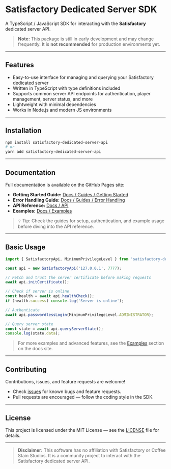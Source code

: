 # Satisfactory Dedicated Server SDK

A TypeScript / JavaScript SDK for interacting with the **Satisfactory** dedicated server API.

> **Note:** This package is still in early development and may change frequently. It is **not recommended** for production environments yet.

---

## Features

- Easy-to-use interface for managing and querying your Satisfactory dedicated server
- Written in TypeScript with type definitions included
- Supports common server API endpoints for authentication, player management, server status, and more
- Lightweight with minimal dependencies
- Works in Node.js and modern JS environments

---

## Installation

```bash
npm install satisfactory-dedicated-server-api
# or
yarn add satisfactory-dedicated-server-api
````

---

## Documentation

Full documentation is available on the GitHub Pages site:

* **Getting Started Guide:** [Docs / Guides / Getting Started](https://programmer-timmy.github.io/satisfactory-dedicated-server-sdk/docs/guides/getting-started)
* **Error Handling Guide:** [Docs / Guides / Error Handling](https://programmer-timmy.github.io/satisfactory-dedicated-server-sdk/docs/guides/error-handling)
* **API Reference:** [Docs / API](https://programmer-timmy.github.io/satisfactory-dedicated-server-sdk/docs/api/overview)
* **Examples:** [Docs / Examples](https://programmer-timmy.github.io/satisfactory-dedicated-server-sdk/docs/examples/)

> 💡 Tip: Check the guides for setup, authentication, and example usage before diving into the API reference.

---

## Basic Usage

```ts
import { SatisfactoryApi, MinimumPrivilegeLevel } from 'satisfactory-dedicated-server-api';

const api = new SatisfactoryApi('127.0.0.1', 7777);

// Fetch and trust the server certificate before making requests
await api.initCertificate();

// Check if server is online
const health = await api.healthCheck();
if (health.success) console.log('Server is online');

// Authenticate
await api.passwordlessLogin(MinimumPrivilegeLevel.ADMINISTRATOR);

// Query server state
const state = await api.queryServerState();
console.log(state.data);
```

> For more examples and advanced features, see the [Examples](https://programmer-timmy.github.io/satisfactory-dedicated-server-sdk/docs/examples/) section on the docs site.

---

## Contributing

Contributions, issues, and feature requests are welcome!

* Check [issues](https://github.com/programmer-timmy/satisfactory-dedicated-server-sdk/issues) for known bugs and feature requests.
* Pull requests are encouraged — follow the coding style in the SDK.

---

## License

This project is licensed under the MIT License — see the [LICENSE](LICENSE) file for details.

---

> **Disclaimer:** This software has no affiliation with Satisfactory or Coffee Stain Studios. It is a community project to interact with the Satisfactory dedicated server API.

